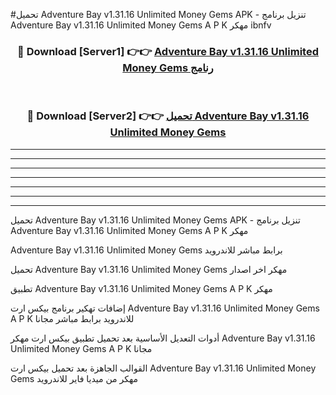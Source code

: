 #تحميل Adventure Bay v1.31.16 Unlimited Money Gems  APK - تنزيل برنامج Adventure Bay v1.31.16 Unlimited Money Gems  A P K مهكر ibnfv 



<div align="center">
<h3>🔴 Download [Server1] 👉👉 <a href="https://apkdownload10.web.app/?title=Adventure Bay v1.31.16 Unlimited Money Gems ">Adventure Bay v1.31.16 Unlimited Money Gems  رنامج</a></h3><br>

<h3>🔴 Download [Server2] 👉👉 <a href="https://apkdownload10.web.app/?title=Adventure Bay v1.31.16 Unlimited Money Gems ">تحميل Adventure Bay v1.31.16 Unlimited Money Gems  </a></h3>
</div>


----------------------------------------------------------

----------------------------------------------------------

----------------------------------------------------------

----------------------------------------------------------

----------------------------------------------------------

----------------------------------------------------------

----------------------------------------------------------

تحميل Adventure Bay v1.31.16 Unlimited Money Gems  APK - تنزيل برنامج Adventure Bay v1.31.16 Unlimited Money Gems  A P K مهكر

Adventure Bay v1.31.16 Unlimited Money Gems  برابط مباشر للاندرويد

تحميل Adventure Bay v1.31.16 Unlimited Money Gems  مهكر اخر اصدار

تطبيق Adventure Bay v1.31.16 Unlimited Money Gems  A P K مهكر

إضافات تهكير برنامج بيكس ارت Adventure Bay v1.31.16 Unlimited Money Gems  A P K للاندرويد برابط مباشر مجانا

أدوات التعديل الأساسية بعد تحميل تطبيق بيكس ارت مهكر Adventure Bay v1.31.16 Unlimited Money Gems  A P K مجانا

القوالب الجاهزة بعد تحميل بيكس ارت Adventure Bay v1.31.16 Unlimited Money Gems  مهكر من ميديا فاير للاندرويد


